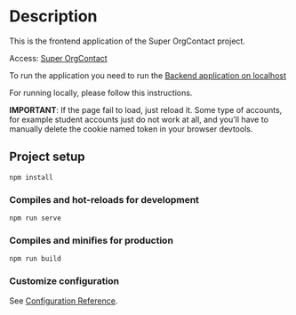 # Description

This is the frontend application of the Super OrgContact project.

Access: [Super OrgContact](https://mcoelho-people.web.app)

To run the application you need to run the [Backend application on localhost](https://github.com/MCoelho222/poeple-app)

For running locally, please follow this instructions.

**IMPORTANT**: If the page fail to load, just reload it. Some type of accounts, for example student accounts just do not work at all, and you'll have to manually delete the cookie named token in your browser devtools.

## Project setup
```
npm install
```

### Compiles and hot-reloads for development
```
npm run serve
```

### Compiles and minifies for production
```
npm run build
```
### Customize configuration
See [Configuration Reference](https://cli.vuejs.org/config/).
